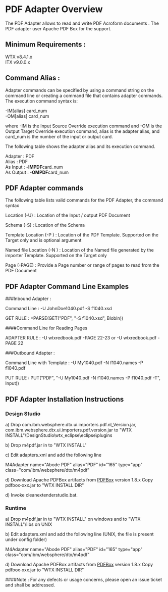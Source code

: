 # PDF Adapter Overview
The PDF Adapter allows to read and write PDF Acroform documents .  The PDF adapter user Apache PDF Box for the support. 


## Minimum Requirements : 

WTX v8.4.1.x <br>
ITX v9.0.0.x

## Command Alias : 

Adapter commands can be specified by using a command string on the command line or creating a command file that contains adapter commands. The execution command syntax is:

-IM[alias] card_num <br>
-OM[alias] card_num


where -IM is the Input Source Override execution command and -OM is the Output Target Override execution command, alias is the adapter alias, and card_num is the number of the input or output card. 


The following table shows the adapter alias and its execution command.

Adapter 	:  PDF <br>
Alias 	        :  PDF <br>
As Input        :  -**IMPDF**card_num <br>
As Output       :  -**OMPDF**card_num <br>    	  


## PDF Adapter commands

The following table lists valid commands for the PDF Adapter, the command syntax

Location (-U)     : Location of the Input / output PDF Document

Schema (-S)	  : Location of the Schema

Template Location (-P )  : Location of the PDF Template. Supported on the Target only and is optional argument


Named file Location (-N )  : Location of the Named file generated by the importer Template. Supported on the Target only

Page (-PAGE) : Provide a Page number or range of pages to read from the PDF Document


## PDF Adapter Command Line Examples
###Inbound Adapter : 


Command Line : -U JohnDoe1040.pdf -S f1040.xsd 

GET RULE : =PARSE(GET("PDF", "-S f1040.xsd", BlobIn))


####Command Line for Reading Pages

ADAPTER RULE : -U wtxredbook.pdf -PAGE 22-23  or -U wtxredbook.pdf -PAGE 22

###Outbound Adapter : 


Command Line with Template : -U My1040.pdf -N f1040.names -P f1040.pdf

PUT RULE : PUT("PDF", "-U My1040.pdf -N f1040.names -P f1040.pdf -T", Input))



## PDF Adapter Installation Instructions 
### Design Studio

a) Drop com.ibm.websphere.dtx.ui.importers.pdf.nl_Version.jar, com.ibm.websphere.dtx.ui.importers.pdf.version.jar
to "WTX INSTALL"\DesignStudio\wtx_eclipse\eclipse\plugins 

b) Drop m4pdf.jar in to "WTX INSTALL" <br>

c) Edit adapters.xml and add the following line 

M4Adapter name="Abode PDF" alias="PDF" id="165" type="app" class="com/ibm/websphere/dtx/m4pdf"

d) Download Apache PDFBox artifacts from [PDFBox](https://pdfbox.apache.org/download.cgi) version 1.8.x Copy pdfbox-xxx.jar to "WTX INSTALL DIR"


d) Invoke cleanextenderstudio.bat.
 
### Runtime

a) Drop m4pdf.jar in to "WTX INSTALL" on windows and to "WTX INSTALL"/libs on UNIX 


b) Edit adapters.xml and add the following line (UNIX, the file is present under config folder)

M4Adapter name="Abode PDF" alias="PDF" id="165" type="app" class="com/ibm/websphere/dtx/m4pdf"


d) Download Apache PDFBox artifacts from [PDFBox](https://pdfbox.apache.org/download.cgi) version 1.8.x Copy pdfbox-xxx.jar to "WTX INSTALL DIR" <br>


####Note : For any defects or usage concerns, please open an issue ticket and shall be addressed. 
